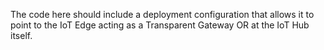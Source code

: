 The code here should include a deployment configuration that allows it to point to the IoT Edge acting as a Transparent Gateway OR at the IoT Hub itself.